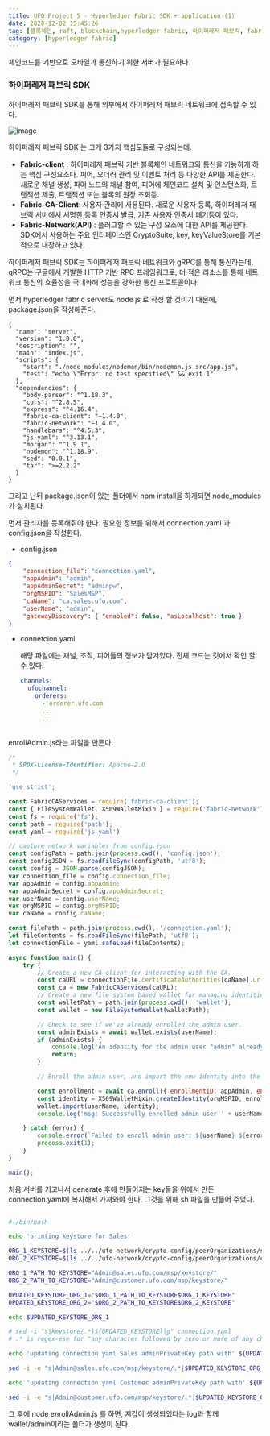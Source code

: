 ```yaml
---
title: UFO Project 5 - Hyperledger Fabric SDK + application (1)
date: 2020-12-02 15:45:26
tag: [블록체인, raft, blockchain,hyperledger fabric, 하이퍼레저 패브릭, fabric-client, fabric sdk]
category: [hyperledger fabric]
---
```






체인코드를 기반으로 모바일과 통신하기 위한 서버가 필요하다. 

### 하이퍼레저 패브릭 SDK

 하이퍼레저 패브릭 SDK를 통해 외부에서 하이퍼레저 패브릭 네트워크에 접속할 수 있다. 

![image](https://user-images.githubusercontent.com/33755241/101305979-248ea280-3887-11eb-9de1-f83bb7438454.png)

하이퍼레저 패브릭 SDK 는 크게 3가지 핵심모듈로 구성되는데.

- **Fabric-client** : 하이퍼레저 패브릭 기반 블록체인 네트워크와 통신을 가능하게 하는 핵심 구성요소다. 피어, 오더러 관리 및 이벤트 처리 등 다양한 API를 제공한다. 새로운 채널 생성, 피어 노드의 채널 참여, 피어에 체인코드 설치 및 인스턴스화, 트랜잭션 제출, 트랜잭션 또는 블록의 원장 조회등.
- **Fabric-CA-Client**: 사용자 관리에 사용된다. 새로운 사용자 등록, 하이퍼레저 패브릭 서버에서 서명한 등록 인증서 발급, 기존 사용자 인증서 폐기등이 있다.
- **Fabric-Network(API)** : 플러그할 수 있는 구성 요소에 대한 API를 제공한다. SDK에서 사용하는 주요 인터페이스인 CryptoSuite, key, keyValueStore를 기본적으로 내장하고 있다.

하이퍼레저 패브릭 SDK는 하이퍼레저 패브릭 네트워크와 gRPC를 통해 통신하는데, gRPC는 구글에서 개발한 HTTP 기반 RPC 프레임워크로, 더 적은 리소스를 통해 네트워크 통신의 효율성을 극대화해 성능을 강화한 통신 프로토콜이다.



먼저 hyperledger fabric server도 node js 로 작성 할 것이기 때문에, package.json을 작성해준다.

```
{
  "name": "server",
  "version": "1.0.0",
  "description": "",
  "main": "index.js",
  "scripts": {
    "start": "./node_modules/nodemon/bin/nodemon.js src/app.js",
    "test": "echo \"Error: no test specified\" && exit 1"
  },
  "dependencies": {
    "body-parser": "^1.18.3",
    "cors": "^2.8.5",
    "express": "^4.16.4",
    "fabric-ca-client": "~1.4.0",
    "fabric-network": "~1.4.0",
    "handlebars": "^4.5.3",
    "js-yaml": "^3.13.1",
    "morgan": "^1.9.1",
    "nodemon": "^1.18.9",
    "sed": "0.0.1",
    "tar": ">=2.2.2"
  }
}
```

그리고 난뒤 package.json이 있는 폴더에서 npm install을 하게되면 node_modules가 설치된다.



먼저 관리자를 등록해줘야 한다. 필요한 정보를 위해서 connection.yaml 과 config.json을 작성한다.

- config.json

```json
{
    "connection_file": "connection.yaml",
    "appAdmin": "admin",
    "appAdminSecret": "adminpw",
    "orgMSPID": "SalesMSP",
    "caName": "ca.sales.ufo.com",
    "userName": "admin",
    "gatewayDiscovery": { "enabled": false, "asLocalhost": true }
}
```

- connetcion.yaml

  해당 파일에는 채널, 조직, 피어들의 정보가 담겨있다. 전체 코드는 깃에서 확인 할 수 있다.

  ```yaml
  channels:
    ufochannel:
      orderers:
        - orderer.ufo.com
        ...
        ...
       
  ```

  

enrollAdmin.js라는 파일을 만든다.

```js
/*
 * SPDX-License-Identifier: Apache-2.0
 */

'use strict';

const FabricCAServices = require('fabric-ca-client');
const { FileSystemWallet, X509WalletMixin } = require('fabric-network');
const fs = require('fs');
const path = require('path');
const yaml = require('js-yaml')

// capture network variables from config.json
const configPath = path.join(process.cwd(), 'config.json');
const configJSON = fs.readFileSync(configPath, 'utf8');
const config = JSON.parse(configJSON);
var connection_file = config.connection_file;
var appAdmin = config.appAdmin;
var appAdminSecret = config.appAdminSecret;
var userName = config.userName;
var orgMSPID = config.orgMSPID;
var caName = config.caName;

const filePath = path.join(process.cwd(), '/connection.yaml');
let fileContents = fs.readFileSync(filePath, 'utf8');
let connectionFile = yaml.safeLoad(fileContents);

async function main() {
    try {
        // Create a new CA client for interacting with the CA.
        const caURL = connectionFile.certificateAuthorities[caName].url;
        const ca = new FabricCAServices(caURL);
        // Create a new file system based wallet for managing identities.
        const walletPath = path.join(process.cwd(), 'wallet');
        const wallet = new FileSystemWallet(walletPath);

        // Check to see if we've already enrolled the admin user.
        const adminExists = await wallet.exists(userName);
        if (adminExists) {
            console.log('An identity for the admin user "admin" already exists in the wallet');
            return;
        }

        // Enroll the admin user, and import the new identity into the wallet.

        const enrollment = await ca.enroll({ enrollmentID: appAdmin, enrollmentSecret: appAdminSecret });
        const identity = X509WalletMixin.createIdentity(orgMSPID, enrollment.certificate, enrollment.key.toBytes());
        wallet.import(userName, identity);
        console.log('msg: Successfully enrolled admin user ' + userName + ' and imported it into the wallet');

    } catch (error) {
        console.error(`Failed to enroll admin user: ${userName} ${error}`);
        process.exit(1);
    }
}

main();
```



처음 서버를 키고나서 generate 후에 만들어지는 key들을 위에서 만든 connection.yaml에 복사해서 가져와야 한다. 그것을 위해 sh 파일을 만들어 주었다.

```sh
  
#!/bin/bash

echo 'printing keystore for Sales'

ORG_1_KEYSTORE=$(ls ../../ufo-network/crypto-config/peerOrganizations/sales.ufo.com/users/Admin\@sales.ufo.com/msp/keystore/)
ORG_2_KEYSTORE=$(ls ../../ufo-network/crypto-config/peerOrganizations/customer.ufo.com/users/Admin\@customer.ufo.com/msp/keystore/)

ORG_1_PATH_TO_KEYSTORE="Admin@sales.ufo.com/msp/keystore/"
ORG_2_PATH_TO_KEYSTORE="Admin@customer.ufo.com/msp/keystore/"

UPDATED_KEYSTORE_ORG_1="$ORG_1_PATH_TO_KEYSTORE$ORG_1_KEYSTORE"
UPDATED_KEYSTORE_ORG_2="$ORG_2_PATH_TO_KEYSTORE$ORG_2_KEYSTORE"

echo $UPDATED_KEYSTORE_ORG_1

# sed -i "s|keystore/.*|${UPDATED_KEYSTORE}|g" connection.yaml
# .* is regex-ese for "any character followed by zero or more of any character(s)"

echo 'updating connection.yaml Sales adminPrivateKey path with' ${UPDATED_KEYSTORE_ORG_1}

sed -i -e "s|Admin@sales.ufo.com/msp/keystore/.*|$UPDATED_KEYSTORE_ORG_1|g" connection.yaml

echo 'updating connection.yaml Customer adminPrivateKey path with' ${UPDATED_KEYSTORE_ORG_2}

sed -i -e "s|Admin@customer.ufo.com/msp/keystore/.*|$UPDATED_KEYSTORE_ORG_2|g" connection.yaml
```



그 후에 node enrollAdmin.js 를 하면, 지갑이 생성되었다는 log과 함께 wallet/admin이라는 폴더가 생성이 된다.
